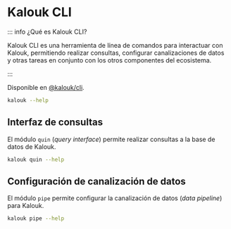 # Kalouk CLI

::: info ¿Qué es Kalouk CLI?

Kalouk CLI es una herramienta de línea de comandos para interactuar con Kalouk, permitiendo realizar consultas, configurar canalizaciones de datos y otras tareas en conjunto con los otros componentes del ecosistema.

:::

Disponible en <span class="i-simple-icons-npm"></span> [@kalouk/cli](https://www.npmjs.com/package/@kalouk/cli).

```bash
kalouk --help
```

## Interfaz de consultas

El módulo `quin` (_query interface_) permite realizar consultas a la base de datos de Kalouk.

```bash
kalouk quin --help
```

## Configuración de canalización de datos

El módulo `pipe` permite configurar la canalización de datos (_data pipeline_) para Kalouk.

```bash
kalouk pipe --help
```
